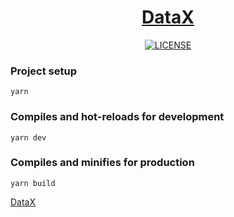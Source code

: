 <h1 align="center"><a href="https://eastcenturyfe.github.io/datax-document-code">DataX</a></h1>

<p align="center">
    <a href="https://github.com/east-century-fex/DataX/blob/master/LICENSE"><img src="https://img.shields.io/github/license/jiaming743/datav.jiaminghi.com.svg" alt="LICENSE" /> </a>
</p>

### Project setup

```shell
yarn
```

### Compiles and hot-reloads for development

```shell
yarn dev
```

### Compiles and minifies for production

```shell
yarn build
```

[DataX](https://github.com/jiaming743/datav)